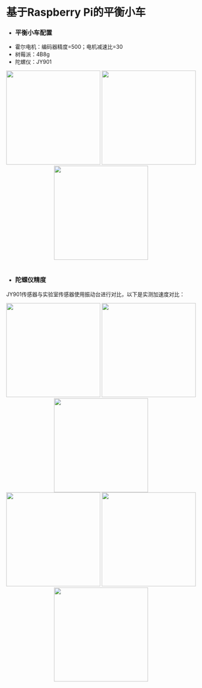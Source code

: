 基于Raspberry Pi的平衡小车
=====================================================================================
* ### 平衡小车配置 ###
* 霍尔电机：编码器精度=500；电机减速比=30
* 树莓派：4B8g
* 陀螺仪：JY901
<div align=center>
  <img width="250" src="https://user-images.githubusercontent.com/98397090/215258730-3816f08a-8a0c-4170-bf4c-46618e9a9a1f.png"/>
  <img width="250" src="https://user-images.githubusercontent.com/98397090/215258949-5a619773-dc73-49df-9ecf-03f13fc7a815.png"/>
  <img width="250" src="https://user-images.githubusercontent.com/98397090/215300836-d558b5e4-2e58-4e15-b331-54f5c2172bf7.gif"/>
</div><br>

* ### 陀螺仪精度 ###
JY901传感器与实验室传感器使用振动台进行对比，以下是实测加速度对比：
<div align=center>
<img width="250" src="https://user-images.githubusercontent.com/98397090/215261571-e416913e-1597-44f3-8991-0efb430d261a.png"/>
<img width="250" src="https://user-images.githubusercontent.com/98397090/215261883-18206ce8-6869-491c-8f9c-3e872d28ade1.png"/>
<img width="250" src="https://user-images.githubusercontent.com/98397090/215262228-2454029e-32a0-43f4-b805-0939f0b92f12.png"/>
</div>

<div align=center>
<img width="250" src="https://user-images.githubusercontent.com/98397090/215262478-d39e26b5-4277-4146-a526-36e24d63b7a9.png"/>
<img width="250" src="https://user-images.githubusercontent.com/98397090/215262658-e84635db-5111-43e7-855b-f312d646dd86.png"/>
<img width="250" src="https://user-images.githubusercontent.com/98397090/215262777-08421312-c8c1-4d6c-99e7-8022fe671515.png"/>
</div>
